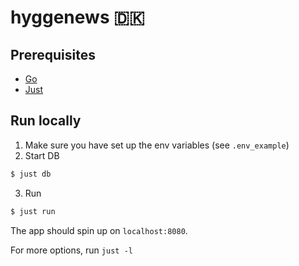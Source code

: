 # hyggenews 🇩🇰

## Prerequisites

* [Go](https://go.dev/)
* [Just](https://github.com/casey/just)

## Run locally

1. Make sure you have set up the env variables (see `.env_example`)
2. Start DB
```bash
$ just db
```
3. Run
```bash
$ just run
```

The app should spin up on `localhost:8080`. 

For more options, run `just -l`
